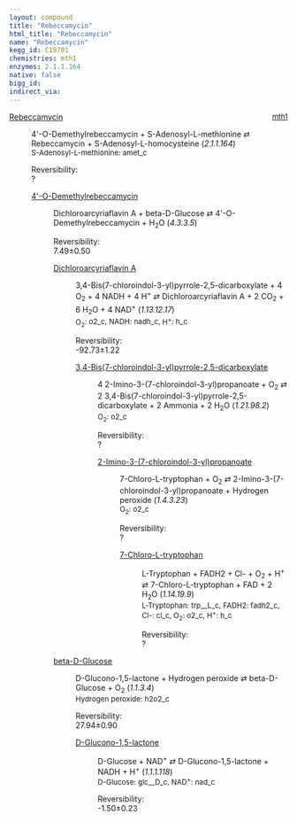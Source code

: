 ```yaml
---
layout: compound
title: "Rebeccamycin"
html_title: "Rebeccamycin"
name: "Rebeccamycin"
kegg_id: C19701
chemistries: mth1
enzymes: 2.1.1.164
native: false
bigg_id: 
indirect_via: 
---
```

<dl><dt class='rs-product'><a href='/compounds/C19701' class='link-dark' data-bs-toggle='tooltip' data-bs-html='true' data-bs-title='KEGG: C19701'>Rebeccamycin</a><span style='float: right; max-width: 40%'><a href='/chemistries/mth1' class='link-dark opacity-50' style='font-size: small; word-wrap: anywhere;'>mth1</a></span></dt><dd><p>4'-O-Demethylrebeccamycin + S-Adenosyl-L-methionine &#8644; Rebeccamycin + S-Adenosyl-L-homocysteine (<i>2.1.1.164</i>)<br /><span style='font-size: small;'><span data-bs-toggle='tooltip' data-bs-html='true' data-bs-title='KEGG: C00019'>S-Adenosyl-L-methionine</span>: amet_c</span><br /><div class="reversibility_info">Reversibility: <div class="progress"><div class="progress-bar bg-light" role="progressbar" style="width: 100%" aria-valuenow="0" aria-valuemin="0" aria-valuemax="100"></div></div><span>?</span><div class="progress"><div class="progress-bar bg-light" role="progressbar" style="width: 100%" aria-valuenow="0" aria-valuemin="0" aria-valuemax="10"></div></div></div></p><dl><dt><a href='/compounds/C19700' class='link-dark' data-bs-toggle='tooltip' data-bs-html='true' data-bs-title='KEGG: C19700'>4'-O-Demethylrebeccamycin</a><span style='float: right; max-width: 40%'><a href='/chemistries/None' class='link-dark opacity-50' style='font-size: small; word-wrap: anywhere;'></a></span></dt><dd><p>Dichloroarcyriaflavin A + beta-D-Glucose &#8644; 4'-O-Demethylrebeccamycin + H<sub>2</sub>O (<i>4.3.3.5</i>)<br /><div class="reversibility_info">Reversibility: <div class="progress"><div class="progress-bar bg-success" role="progressbar" style="width: 0%" aria-valuenow="0" aria-valuemin="0" aria-valuemax="100"></div></div><span>7.49&plusmn;0.50</span><div class="progress"><div class="progress-bar bg-danger" role="progressbar" style="width: 74.88%" aria-valuenow="7.487869886589596" aria-valuemin="0" aria-valuemax="10"></div><div class="progress-bar bg-warning" role="progressbar" style="width: 5.04%" aria-valuenow="7.487869886589596" aria-valuemin="0" aria-valuemax="10"></div></div></div></p><dl><dt><a href='/compounds/C19699' class='link-dark' data-bs-toggle='tooltip' data-bs-html='true' data-bs-title='KEGG: C19699'>Dichloroarcyriaflavin A</a><span style='float: right; max-width: 40%'><a href='/chemistries/None' class='link-dark opacity-50' style='font-size: small; word-wrap: anywhere;'></a></span></dt><dd><p>3,4-Bis(7-chloroindol-3-yl)pyrrole-2,5-dicarboxylate + 4 O<sub>2</sub> + 4 NADH + 4 H<sup>+</sup> &#8644; Dichloroarcyriaflavin A + 2 CO<sub>2</sub> + 6 H<sub>2</sub>O + 4 NAD<sup>+</sup> (<i>1.13.12.17</i>)<br /><span style='font-size: small;'><span data-bs-toggle='tooltip' data-bs-html='true' data-bs-title='KEGG: C00007'>O<sub>2</sub></span>: o2_c, <span data-bs-toggle='tooltip' data-bs-html='true' data-bs-title='KEGG: C00004'>NADH</span>: nadh_c, <span data-bs-toggle='tooltip' data-bs-html='true' data-bs-title='KEGG: C00080'>H<sup>+</sup></span>: h_c</span><br /><div class="reversibility_info">Reversibility: <div class="progress" style="flex-direction: row-reverse;"><div class="progress-bar bg-success" role="progressbar" style="width: 927.33%" aria-valuenow="-92.73315161103133" aria-valuemin="0" aria-valuemax="10"></div></div><span>-92.73&plusmn;1.22</span><div class="progress"><div class="progress-bar bg-danger" role="progressbar" style="width: 0%" aria-valuenow="-92.73315161103133" aria-valuemin="0" aria-valuemax="10"></div></div></div></p><dl><dt><a href='/compounds/C19698' class='link-dark' data-bs-toggle='tooltip' data-bs-html='true' data-bs-title='KEGG: C19698'>3,4-Bis(7-chloroindol-3-yl)pyrrole-2,5-dicarboxylate</a><span style='float: right; max-width: 40%'><a href='/chemistries/None' class='link-dark opacity-50' style='font-size: small; word-wrap: anywhere;'></a></span></dt><dd><p>4 2-Imino-3-(7-chloroindol-3-yl)propanoate + O<sub>2</sub> &#8644; 2 3,4-Bis(7-chloroindol-3-yl)pyrrole-2,5-dicarboxylate + 2 Ammonia + 2 H<sub>2</sub>O (<i>1.21.98.2</i>)<br /><span style='font-size: small;'><span data-bs-toggle='tooltip' data-bs-html='true' data-bs-title='KEGG: C00007'>O<sub>2</sub></span>: o2_c</span><br /><div class="reversibility_info">Reversibility: <div class="progress"><div class="progress-bar bg-light" role="progressbar" style="width: 100%" aria-valuenow="0" aria-valuemin="0" aria-valuemax="100"></div></div><span>?</span><div class="progress"><div class="progress-bar bg-light" role="progressbar" style="width: 100%" aria-valuenow="0" aria-valuemin="0" aria-valuemax="10"></div></div></div></p><dl><dt><a href='/compounds/C19688' class='link-dark' data-bs-toggle='tooltip' data-bs-html='true' data-bs-title='KEGG: C19688'>2-Imino-3-(7-chloroindol-3-yl)propanoate</a><span style='float: right; max-width: 40%'><a href='/chemistries/None' class='link-dark opacity-50' style='font-size: small; word-wrap: anywhere;'></a></span></dt><dd><p>7-Chloro-L-tryptophan + O<sub>2</sub> &#8644; 2-Imino-3-(7-chloroindol-3-yl)propanoate + Hydrogen peroxide (<i>1.4.3.23</i>)<br /><span style='font-size: small;'><span data-bs-toggle='tooltip' data-bs-html='true' data-bs-title='KEGG: C00007'>O<sub>2</sub></span>: o2_c</span><br /><div class="reversibility_info">Reversibility: <div class="progress"><div class="progress-bar bg-light" role="progressbar" style="width: 100%" aria-valuenow="0" aria-valuemin="0" aria-valuemax="100"></div></div><span>?</span><div class="progress"><div class="progress-bar bg-light" role="progressbar" style="width: 100%" aria-valuenow="0" aria-valuemin="0" aria-valuemax="10"></div></div></div></p><dl><dt><a href='/compounds/C19687' class='link-dark' data-bs-toggle='tooltip' data-bs-html='true' data-bs-title='KEGG: C19687'>7-Chloro-L-tryptophan</a><span style='float: right; max-width: 40%'><a href='/chemistries/None' class='link-dark opacity-50' style='font-size: small; word-wrap: anywhere;'></a></span></dt><dd><p>L-Tryptophan + FADH2 + Cl- + O<sub>2</sub> + H<sup>+</sup> &#8644; 7-Chloro-L-tryptophan + FAD + 2 H<sub>2</sub>O (<i>1.14.19.9</i>)<br /><span style='font-size: small;'><span data-bs-toggle='tooltip' data-bs-html='true' data-bs-title='KEGG: C00078'>L-Tryptophan</span>: trp__L_c, <span data-bs-toggle='tooltip' data-bs-html='true' data-bs-title='KEGG: C01352'>FADH2</span>: fadh2_c, <span data-bs-toggle='tooltip' data-bs-html='true' data-bs-title='KEGG: C00698'>Cl-</span>: cl_c, <span data-bs-toggle='tooltip' data-bs-html='true' data-bs-title='KEGG: C00007'>O<sub>2</sub></span>: o2_c, <span data-bs-toggle='tooltip' data-bs-html='true' data-bs-title='KEGG: C00080'>H<sup>+</sup></span>: h_c</span><br /><div class="reversibility_info">Reversibility: <div class="progress"><div class="progress-bar bg-light" role="progressbar" style="width: 100%" aria-valuenow="0" aria-valuemin="0" aria-valuemax="100"></div></div><span>?</span><div class="progress"><div class="progress-bar bg-light" role="progressbar" style="width: 100%" aria-valuenow="0" aria-valuemin="0" aria-valuemax="10"></div></div></div></p><dl></dl></dd></dl></dd></dl></dd></dl></dd><dt><a href='/compounds/C00221' class='link-dark' data-bs-toggle='tooltip' data-bs-html='true' data-bs-title='KEGG: C00221'>beta-D-Glucose</a><span style='float: right; max-width: 40%'><a href='/chemistries/None' class='link-dark opacity-50' style='font-size: small; word-wrap: anywhere;'></a></span></dt><dd><p>D-Glucono-1,5-lactone + Hydrogen peroxide &#8644; beta-D-Glucose + O<sub>2</sub> (<i>1.1.3.4</i>)<br /><span style='font-size: small;'><span data-bs-toggle='tooltip' data-bs-html='true' data-bs-title='KEGG: C00027'>Hydrogen peroxide</span>: h2o2_c</span><br /><div class="reversibility_info">Reversibility: <div class="progress"><div class="progress-bar bg-success" role="progressbar" style="width: 0%" aria-valuenow="0" aria-valuemin="0" aria-valuemax="100"></div></div><span>27.94&plusmn;0.90</span><div class="progress"><div class="progress-bar bg-danger" role="progressbar" style="width: 279.43%" aria-valuenow="27.942838478205204" aria-valuemin="0" aria-valuemax="10"></div></div></div></p><dl><dt><a href='/compounds/C00198' class='link-dark' data-bs-toggle='tooltip' data-bs-html='true' data-bs-title='KEGG: C00198'>D-Glucono-1,5-lactone</a><span style='float: right; max-width: 40%'><a href='/chemistries/None' class='link-dark opacity-50' style='font-size: small; word-wrap: anywhere;'></a></span></dt><dd><p>D-Glucose + NAD<sup>+</sup> &#8644; D-Glucono-1,5-lactone + NADH + H<sup>+</sup> (<i>1.1.1.118</i>)<br /><span style='font-size: small;'><span data-bs-toggle='tooltip' data-bs-html='true' data-bs-title='KEGG: C00031'>D-Glucose</span>: glc__D_c, <span data-bs-toggle='tooltip' data-bs-html='true' data-bs-title='KEGG: C00003'>NAD<sup>+</sup></span>: nad_c</span><br /><div class="reversibility_info">Reversibility: <div class="progress" style="flex-direction: row-reverse;"><div class="progress-bar bg-success" role="progressbar" style="width: 15.01%" aria-valuenow="-1.5013777824818466" aria-valuemin="0" aria-valuemax="10"></div><div class="progress-bar bg-warning" role="progressbar" style="width: 2.29%" aria-valuenow="-1.5013777824818466" aria-valuemin="0" aria-valuemax="10"></div></div><span>-1.50&plusmn;0.23</span><div class="progress"><div class="progress-bar bg-danger" role="progressbar" style="width: 0%" aria-valuenow="-1.5013777824818466" aria-valuemin="0" aria-valuemax="10"></div></div></div></p><dl></dl></dd></dl></dd></dl></dd></dl></dd></dl>